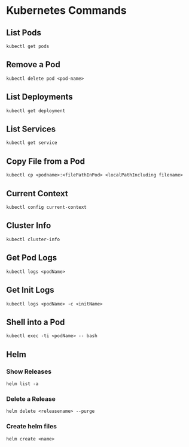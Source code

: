# Kubernetes Commands

## List Pods

```
kubectl get pods
```

## Remove a Pod

```
kubectl delete pod <pod-name>
```

## List Deployments

```
kubectl get deployment
```

## List Services

```
kubectl get service
```

## Copy File from a Pod

```
kubectl cp <podname>:<filePathInPod> <localPathIncluding filename>
```


## Current Context

```
kubectl config current-context
```

## Cluster Info

```
kubectl cluster-info
```

## Get Pod Logs

```
kubectl logs <podName>
```

## Get Init Logs

```
kubectl logs <podName> -c <initName>
```

## Shell into a Pod

```
kubectl exec -ti <podName> -- bash
```

## Helm

### Show Releases

```
helm list -a
```

### Delete a Release

```
helm delete <releasename> --purge
```

### Create helm files

```
helm create <name>
```


